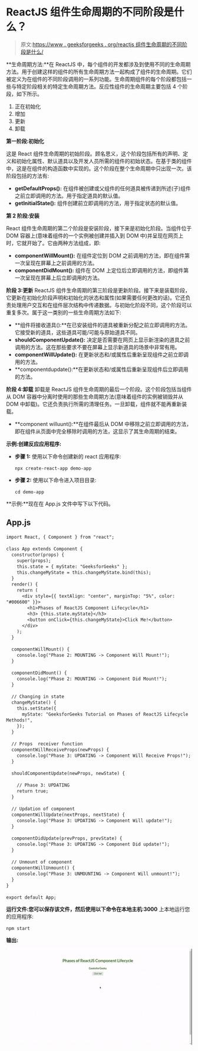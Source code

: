 # ReactJS 组件生命周期的不同阶段是什么？

> 原文:[https://www . geeksforgeeks . org/reactjs 组件生命周期的不同阶段是什么/](https://www.geeksforgeeks.org/what-are-the-different-phases-of-reactjs-component-lifecycle/)

**生命周期方法:**在 ReactJS 中，每个组件的开发都涉及到使用不同的生命周期方法。用于创建这样的组件的所有生命周期方法一起构成了组件的生命周期。它们被定义为在组件的不同阶段调用的一系列功能。生命周期组件的每个阶段都包括一些与特定阶段相关的特定生命周期方法。反应性组件的生命周期主要包括 4 个阶段，如下所示。

1.  正在初始化
2.  增加
3.  更新
4.  卸载

**第一阶段:初始化**

这是 React 组件生命周期的初始阶段。顾名思义，这个阶段包括所有的声明、定义和初始化属性、默认道具以及开发人员所需的组件的初始状态。在基于类的组件中，这是在组件的构造函数中实现的。这个阶段在整个生命周期中只出现一次。该阶段包括的方法有:

*   **getDefaultProps():** 在组件被创建或父组件的任何道具被传递到所述(子)组件之前立即调用的方法。用于指定道具的默认值。
*   **getInitialState():** 组件创建前立即调用的方法，用于指定状态的默认值。

**第 2 阶段:安装**

React 组件生命周期的第二个阶段是安装阶段，接下来是初始化阶段。当组件位于 DOM 容器上(意味着组件的一个实例被创建并插入到 DOM 中)并呈现在网页上时，它就开始了。它由两种方法组成，即:

*   **componentWillMount():** 在组件定位到 DOM 之前调用的方法，即在组件第一次呈现在屏幕上之前调用的方法。
*   **componentDidMount():** 组件在 DOM 上定位后立即调用的方法，即组件第一次呈现在屏幕上后立即调用的方法。

**阶段 3:更新**
ReactJS 组件生命周期的第三阶段是更新阶段。接下来是装载阶段，它更新在初始化阶段声明和初始化的状态和属性(如果需要任何更改的话)。它还负责处理用户交互和在组件层次结构中传递数据。与初始化阶段不同，这个阶段可以重复多次。属于这一类别的一些生命周期方法如下:

*   **组件将接收道具():**在已安装组件的道具被重新分配之前立即调用的方法。它接受新的道具，这些道具可能/可能与原始道具不同。
*   **shouldComponentUpdate():** 决定是否需要在网页上显示新渲染的道具之前调用的方法。这在那些要求不要在屏幕上显示新道具的场景中非常有用。
*   **componentWillUpdate():** 在更新状态和/或属性后重新呈现组件之前立即调用的方法。
*   **componentdupdate():**在更新状态和/或属性后重新呈现组件后立即调用的方法。

**阶段 4:卸载**
卸载是 ReactJS 组件生命周期的最后一个阶段。这个阶段包括当组件从 DOM 容器中分离时使用的那些生命周期方法(意味着组件的实例被销毁并从 DOM 中卸载)。它还负责执行所需的清理任务。一旦卸载，组件就不能再重新装载。

*   **component willuunt():**在组件最后从 DOM 中移除之前立即调用的方法，即在组件从页面中完全移除时调用的方法，这显示了其生命周期的结束。

**示例:创建反应应用程序:**

*   **步骤 1:** 使用以下命令创建新的 react 应用程序:

    ```
    npx create-react-app demo-app
    ```

*   **步骤 2:** 使用以下命令进入项目目录:

    ```
    cd demo-app
    ```

**示例:**现在在 App.js 文件中写下以下代码。

## App.js

```
import React, { Component } from "react";

class App extends Component {
  constructor(props) {
    super(props);
    this.state = { myState: "GeeksforGeeks" };
    this.changeMyState = this.changeMyState.bind(this);
  }
  render() {
    return (
      <div style={{ textAlign: "center", marginTop: "5%", color: "#006600" }}>
        <h1>Phases of ReactJS Component Lifecycle</h1>
        <h3> {this.state.myState}</h3>
        <button onClick={this.changeMyState}>Click Me!</button>
      </div>
    );
  }

  componentWillMount() {
    console.log("Phase 2: MOUNTING -> Component Will Mount!");
  }

  componentDidMount() {
    console.log("Phase 2: MOUNTING -> Component Did Mount!");
  }

  // Changing in state 
  changeMyState() {
    this.setState({
      myState: "GeeksforGeeks Tutorial on Phases of ReactJS Lifecycle Methods!",
    });
  }

  // Props  receiver function 
  componentWillReceiveProps(newProps) {
    console.log("Phase 3: UPDATING -> Component Will Receive Props!");
  }

  shouldComponentUpdate(newProps, newState) {

    // Phase 3: UPDATING
    return true;
  }

  // Updation of component 
  componentWillUpdate(nextProps, nextState) {
    console.log("Phase 3: UPDATING -> Component Will update!");
  }

  componentDidUpdate(prevProps, prevState) {
    console.log("Phase 3: UPDATING -> Component Did update!");
  }

  // Unmount of component 
  componentWillUnmount() {
    console.log("Phase 3: UNMOUNTING -> Component Will unmount!");
  }
}

export default App;
```

**运行文件:**您可以保存该文件，然后使用以下命令在**本地主机:3000** 上本地运行您的应用程序:

```
npm start
```

**输出:**

![](img/48e703601be7814cf36126aeafd3d567.png)